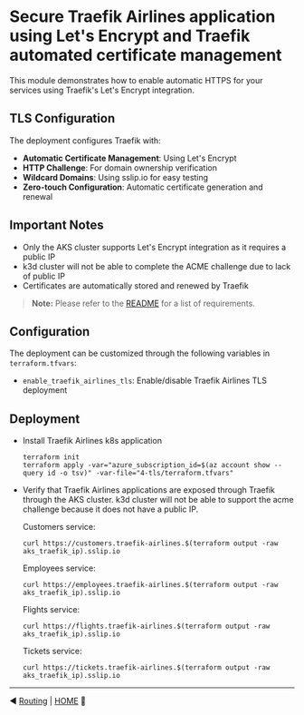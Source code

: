 # Secure Traefik Airlines application using Let's Encrypt and Traefik automated certificate management

This module demonstrates how to enable automatic HTTPS for your services using Traefik's Let's Encrypt integration.

## TLS Configuration

The deployment configures Traefik with:

- **Automatic Certificate Management**: Using Let's Encrypt
- **HTTP Challenge**: For domain ownership verification
- **Wildcard Domains**: Using sslip.io for easy testing
- **Zero-touch Configuration**: Automatic certificate generation and renewal

## Important Notes

- Only the AKS cluster supports Let's Encrypt integration as it requires a public IP
- k3d cluster will not be able to complete the ACME challenge due to lack of public IP
- Certificates are automatically stored and renewed by Traefik

> **Note:** Please refer to the [README](../README.md) for a list of requirements.

## Configuration

The deployment can be customized through the following variables in `terraform.tfvars`:

- `enable_traefik_airlines_tls`: Enable/disable Traefik Airlines TLS deployment

## Deployment
* Install Traefik Airlines k8s application
  ```shell
  terraform init
  terraform apply -var="azure_subscription_id=$(az account show --query id -o tsv)" -var-file="4-tls/terraform.tfvars"
  ```

* Verify that Traefik Airlines applications are exposed through Traefik through the AKS cluster. k3d cluster will not be able to support the acme challenge because it does not have a public IP.

  Customers service:
  ```shell
  curl https://customers.traefik-airlines.$(terraform output -raw aks_traefik_ip).sslip.io
  ```

  Employees service:
  ```shell
  curl https://employees.traefik-airlines.$(terraform output -raw aks_traefik_ip).sslip.io
  ```

  Flights service:
  ```shell
  curl https://flights.traefik-airlines.$(terraform output -raw aks_traefik_ip).sslip.io
  ```

  Tickets service:
  ```shell
  curl https://tickets.traefik-airlines.$(terraform output -raw aks_traefik_ip).sslip.io
  ```

------
:arrow_backward: [Routing](../3-routing/README.md) | [HOME](../README.md) :checkered_flag:

